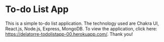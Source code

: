# To-do List App

This is a simple to-do list application. The technology used are Chakra UI, React.js, Node.js, Express, MongoDB. To view the application, click here: https://delatorre-todolistapp-00.herokuapp.com/. Thank you!
